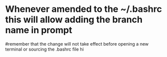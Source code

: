 # Whenever amended to the ~/.bashrc this will allow adding the branch name in prompt
#remember that the change will not take effect before opening a new terminal or sourcing the .bashrc file
hi

